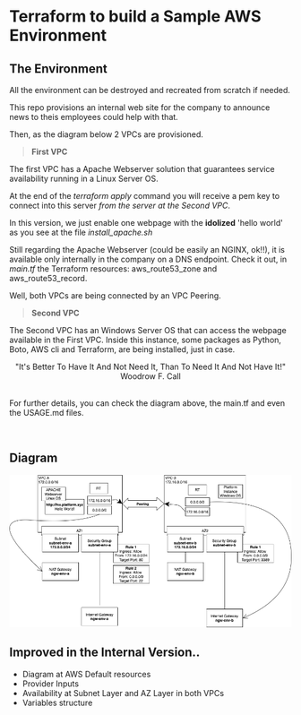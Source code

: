 # Terraform to build a Sample AWS Environment

## The Environment

All the environment can be destroyed and recreated from scratch if needed.

This repo provisions an internal web site for the company to announce news to theis employees could help with that.

Then, as the diagram below 2 VPCs are provisioned.

> **First VPC**

The first VPC has a Apache Webserver solution that guarantees service availability running in a Linux Server OS.

At the end of the *terraform apply* command you will receive a pem key to connect into this server _from the server at the Second VPC_. 

In this version, we just enable one webpage with the **idolized** 'hello world' as you see at the file *install_apache.sh*

Still regarding the Apache Webserver (could be easily an NGINX, ok!!), it is available only internally in the company on a DNS endpoint. Check it out, in *main.tf* the Terraform resources: aws_route53_zone and aws_route53_record.

Well, both VPCs are being connected by an VPC Peering. 

> **Second VPC**

The Second VPC has an Windows Server OS that can access the webpage available in the First VPC. Inside this instance, some packages as Python, Boto, AWS cli and Terraform, are being installed, just in case. 

<div align="center">"It's Better To Have It And Not Need It, Than To Need It And Not Have It!" <br> Woodrow F. Call </div>
<br>

For further details, you can check the diagram above, the main.tf and even the USAGE.md files.

<br>

## Diagram

![](images/platform-tf.png)

## Improved in the Internal Version..

- Diagram at AWS Default resources
- Provider Inputs
- Availability at Subnet Layer and AZ Layer in both VPCs
- Variables structure
